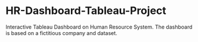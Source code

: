 # HR-Dashboard-Tableau-Project
Interactive Tableau Dashboard on Human Resource System. The dashboard is based on a fictitious company and dataset.
